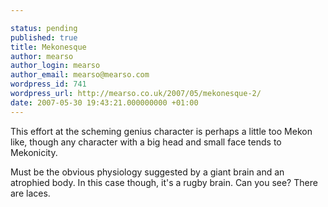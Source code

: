 ```yaml
---

status: pending
published: true
title: Mekonesque
author: mearso
author_login: mearso
author_email: mearso@mearso.com
wordpress_id: 741
wordpress_url: http://mearso.co.uk/2007/05/mekonesque-2/
date: 2007-05-30 19:43:21.000000000 +01:00
---
```

This effort at the scheming genius character is perhaps a little too Mekon like, though any character with a big head and small face tends to Mekonicity. 

Must be the obvious physiology suggested by a giant brain and an atrophied body. In this case though, it's a rugby brain. Can you see? There are laces.
